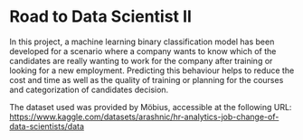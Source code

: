 # Road to Data Scientist II

In this project, a machine learning binary classification model has been developed for a scenario where a company wants to know which of the candidates are really wanting to work for the company after training or looking for a new employment. Predicting this behaviour helps to reduce the cost and time as well as the quality of training or planning for the courses and categorization of candidates decision.

The dataset used was provided by Möbius, accessible at the following URL: https://www.kaggle.com/datasets/arashnic/hr-analytics-job-change-of-data-scientists/data
